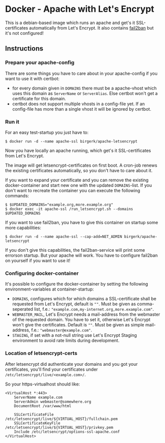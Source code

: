 # Docker - Apache with Let's Encrypt

This is a debian-based image which runs an apache and get's it SSL-certificates automatically from Let's Encrypt. It also contains [fail2ban](http://www.fail2ban.org/wiki/index.php/Main_Page) but it's not configured!

## Instructions

### Prepare your apache-config
There are some things you have to care about in your apache-config if you want to use it with certbot:

* for every domain given in `DOMAINS` there must be a apache-vhost which uses this domain as `ServerName` or `ServerAlias`. Else certbot won't get a certificate for this domain.
* certbot does not support multiple vhosts in a config-file yet. If an config-file has more than a single vhost it will be ignored by certbot.

### Run it
For an easy test-startup you just have to:

```
$ docker run -d --name apache-ssl birgerk/apache-letsencrypt
```

Now you have locally an apache running, which get's it SSL-certificates from Let's Encrypt.

The image will get letsencrypt-certificates on first boot. A cron-job renews the existing certificates automatically, so you don't have to care about it.

If you want to expand your certificate and you can remove the existing docker-container and start new one with the updated `DOMAINS`-list. If you don't want to recreate the container you can execute the following commands:

```
$ $UPDATED_DOMAINS="example.org,more.example.org"
$ docker exec -it apache-ssl /run_letsencrypt.sh --domains $UPDATED_DOMAINS
```

If you want to use fail2ban, you have to give this container on startup some more capabilities:

```
$ docker run -d --name apache-ssl --cap-add=NET_ADMIN birgerk/apache-letsencrypt
```
If you don't give this capabilities, the fail2ban-service will print some errorson startup. But your apache will work.
You have to configure fail2ban on yourself if you want to use it!

### Configuring docker-container
It's possible to configure the docker-container by setting the following environment-variables at container-startup:

* `DOMAINS`, configures which for which domains a SSL-certificate shall be requested from Let's Encrypt, default is `""`. Must be given as comma-seperated list, f.e.: `"example.com,my-internet.org,more.example.com"`.
* `WEBMASTER_MAIL`, Let's Encrypt needs a mail-address from the webmaster of the requested domain. You have to set it, otherwise Let's Encrypt won't give the certificates. Default is `""`. Must be given as simple mail-address, f.e.: `"webmaster@example.com"`.
* `STAGING`, if set with a not-null string use Let's Encrypt Staging environment to avoid rate limits during development.

### Location of letsencrypt-certs
After letsencrypt did authenticate your domains and you got your certificates, you'll find your certificates under `/etc/letsencrypt/live/<example.com>/`.

So your https-virtualhost should like:
```
<VirtualHost *:443>
	ServerName example.com
	ServerAdmin webmaster@somewhere.org
	DocumentRoot /var/www/html

	SSLCertificateFile /etc/letsencrypt/live/${VIRTUAL_HOST}/fullchain.pem
	SSLCertificateKeyFile /etc/letsencrypt/live/${VIRTUAL_HOST}/privkey.pem
	Include /etc/letsencrypt/options-ssl-apache.conf
</VirtualHost>
```
